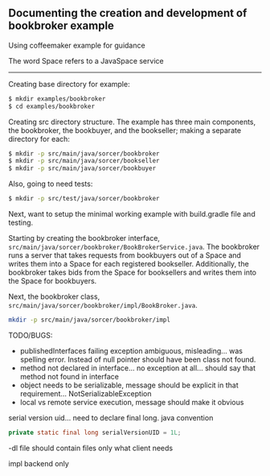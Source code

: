 ## Documenting the creation and development of bookbroker example

Using coffeemaker example for guidance

The word Space refers to a JavaSpace service

---

Creating base directory for example:
```bash
$ mkdir examples/bookbroker
$ cd examples/bookbroker
```

Creating src directory structure. The example has three main components, the bookbroker, the bookbuyer, and the bookseller; making a separate directory for each:
```bash
$ mkdir -p src/main/java/sorcer/bookbroker
$ mkdir -p src/main/java/sorcer/bookseller
$ mkdir -p src/main/java/sorcer/bookbuyer
```

Also, going to need tests:
```bash
$ mkdir -p src/test/java/sorcer/bookbroker
```

Next, want to setup the minimal working example with build.gradle file and testing.

Starting by creating the bookbroker interface, `src/main/java/sorcer/bookbroker/BookBrokerService.java`. The bookbroker runs a server that takes requests from bookbuyers out of a Space and writes them into a Space for each registered bookseller. Additionally, the bookbroker takes bids from the Space for booksellers and writes them into the Space for bookbuyers.


Next, the bookbroker class, `src/main/java/sorcer/bookbroker/impl/BookBroker.java`.
```bash
mkdir -p src/main/java/sorcer/bookbroker/impl
```





TODO/BUGS:
* publishedInterfaces failing exception ambiguous, misleading... 
  was spelling error. Instead of null pointer should have been class 
  not found.
* method not declared in interface... no exception at all... should
  say that method not found in interface
* object needs to be serializable, message should be explicit in that 
  requirement... NotSerializableException
* local vs remote service execution, message should make it obvious

serial version uid... need to declare final long. java convention
```java
private static final long serialVersionUID = 1L;
```

-dl file should contain files only what client needs

impl backend only